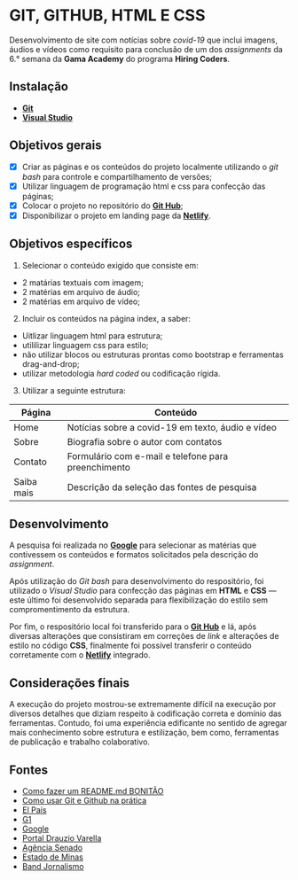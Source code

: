 # GIT, GITHUB, HTML E CSS

Desenvolvimento de site com notícias sobre *covid-19* que inclui imagens, áudios e vídeos como requisito para conclusão de um dos *assignments* da 6.° semana da **Gama Academy** do programa **Hiring Coders**.

## Instalação

* **[Git](https://git-scm.com/download)**
* **[Visual Studio](https://code.visualstudio.com/download)**

## Objetivos gerais

- [x] Criar as páginas e os conteúdos do projeto localmente utilizando o *git bash* para controle e compartilhamento de versões; 
- [x] Utilizar linguagem de programação html e css para confecção das páginas;
- [x] Colocar o projeto no repositório do **[Git Hub](http://github.com)**;
- [x] Disponibilizar o projeto em landing page da **[Netlify](https://www.netlify.com/)**.

## Objetivos específicos

1. Selecionar o conteúdo exigido que consiste em:
* 2 matárias textuais com imagem;
* 2 matérias em arquivo de áudio;
* 2 matérias em arquivo de vídeo;

2. Incluir os conteúdos na página index, a saber:
* Uitlizar linguagem html para estrutura;
* utililizar linguagem css para estilo;
* não utilizar blocos ou estruturas prontas como bootstrap e ferramentas drag-and-drop;
* utilizar metodologia *hard coded* ou codificação rígida.

3. Utilizar a seguinte estrutura:

| **Página**  | **Conteúdo**                                         |
|-------------|------------------------------------------------------|
| Home        | Notícias sobre a covid-19 em texto, áudio e vídeo    |
| Sobre       | Biografia sobre o autor com contatos                 |
| Contato     | Formulário com e-mail e telefone para preenchimento  |
| Saiba mais  | Descrição da seleção das fontes de pesquisa          |

## Desenvolvimento

A pesquisa foi realizada no **[Google](http://www.google.com)** para selecionar as matérias que contivessem os conteúdos e formatos solicitados pela descrição do *assignment*.

Após utilização do *Git bash* para desenvolvimento do respositório, foi utilizado o *Visual Studio* para confecção das páginas em **HTML** e **CSS** — este último foi desenvolvido separada para flexibilização do estilo sem compromentimento da estrutura.

Por fim, o respositório local foi transferido para o **[Git Hub](http://github.com)** e lá, após diversas alterações que consistiram em correções de *link* e alterações de estilo no código **CSS**, finalmente foi possível transferir o conteúdo corretamente com o **[Netlify](https://www.netlify.com/)** integrado.

## Considerações finais

A execução do projeto mostrou-se extremamente difícil na execução por diversos detalhes que diziam respeito à codificação correta e domínio das ferramentas. Contudo, foi uma experiência edificante no sentido de agregar mais conhecimento sobre estrutura e estilização, bem como, ferramentas de publicação e trabalho colaborativo.

## Fontes

* [Como fazer um README.md BONITÃO](https://medium.com/@raullesteves/github-como-fazer-um-readme-md-bonit%C3%A3o-c85c8f154f8)
* [Como usar Git e Github na prática](https://www.youtube.com/watch?v=2alg7MQ6_sI)
* [El País](https://brasil.elpais.com/brasil/2020-04-15/ao-vivo-ultimas-noticias-sobre-o-coronavirus-no-brasil-e-no-mundo.html)
* [G1](https://g1.globo.com/bemestar/coronavirus/noticia/2020/04/15/ultimas-noticias-de-coronavirus-de-15-de-abril.html)
* [Google](http://www.google.com)
* [Portal Drauzio Varella](https://drauziovarella.uol.com.br/)
* [Agência Senado](https://www12.senado.leg.br/noticias)
* [Estado de Minas](https://www.em.com.br/)
* [Band Jornalismo](https://www.youtube.com/channel/UCoa-D_VfMkFrCYodrOC9-mA)
